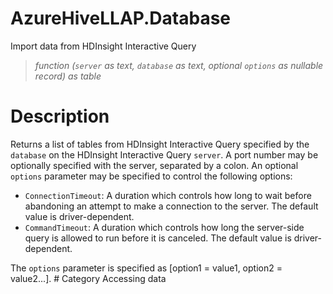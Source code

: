 # AzureHiveLLAP.Database
Import data from HDInsight Interactive Query
> _function (<code>server</code> as text, <code>database</code> as text, optional <code>options</code> as nullable record) as table_

# Description 
Returns a list of tables from HDInsight Interactive Query specified by the <code>database</code> on the HDInsight Interactive Query <code>server</code>. A port number may be optionally specified with the server, separated by a colon. An optional <code>options</code> parameter may be specified to control the following options:
<ul>
        <li><code>ConnectionTimeout</code>: A duration which controls how long to wait before abandoning an attempt to make a connection to the server. The default value is driver-dependent.</li>
        <li><code>CommandTimeout</code>: A duration which controls how long the server-side query is allowed to run before it is canceled. The default value is driver-dependent.</li>
</ul>
The <code>options</code> parameter is specified as [option1 = value1, option2 = value2...].
# Category 
Accessing data
